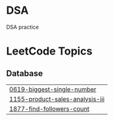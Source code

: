 # DSA
DSA practice

<!---LeetCode Topics Start-->
# LeetCode Topics
## Database
|  |
| ------- |
| [0619-biggest-single-number](https://github.com/aastha-0711/DSA/tree/master/0619-biggest-single-number) |
| [1155-product-sales-analysis-iii](https://github.com/aastha-0711/DSA/tree/master/1155-product-sales-analysis-iii) |
| [1877-find-followers-count](https://github.com/aastha-0711/DSA/tree/master/1877-find-followers-count) |
<!---LeetCode Topics End-->